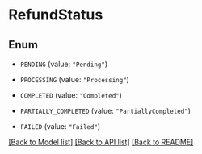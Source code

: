 # RefundStatus

## Enum


* `PENDING` (value: `"Pending"`)

* `PROCESSING` (value: `"Processing"`)

* `COMPLETED` (value: `"Completed"`)

* `PARTIALLY_COMPLETED` (value: `"PartiallyCompleted"`)

* `FAILED` (value: `"Failed"`)


[[Back to Model list]](../README.md#documentation-for-models) [[Back to API list]](../README.md#documentation-for-api-endpoints) [[Back to README]](../README.md)


